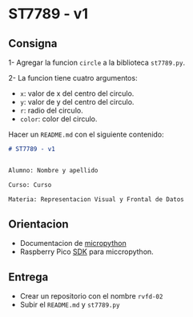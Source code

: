 # ST7789 - v1

## Consigna

1- Agregar la funcion `circle` a la biblioteca `st7789.py`.

2- La funcion tiene cuatro argumentos:

  - `x`: valor de x del centro del circulo.
  - `y`: valor de y del centro del circulo.
  - `r`: radio del circulo.
  - `color`: color del circulo.

Hacer un `README.md` con el siguiente contenido:

```markdown
# ST7789 - v1


Alumno: Nombre y apellido

Curso: Curso

Materia: Representacion Visual y Frontal de Datos

```

## Orientacion

- Documentacion de [micropython](https://docs.micropython.org/en/latest/rp2/quickref.html)
- Raspberry Pico [SDK](https://datasheets.raspberrypi.com/pico/raspberry-pi-pico-python-sdk.pdf) para miccropython.

## Entrega

- Crear un repositorio con el nombre `rvfd-02`
- Subir el `README.md` y `st7789.py`
